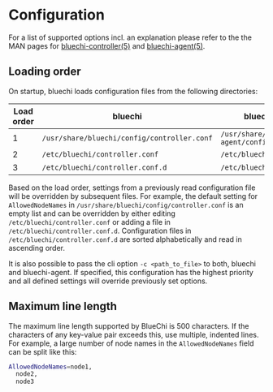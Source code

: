 # Configuration

For a list of supported options incl. an explanation please refer to the the MAN pages for
[bluechi-controller(5)](./man/bluechi-controller-conf.md) and [bluechi-agent(5)](./man/bluechi-agent-conf.md).

## Loading order

On startup, bluechi loads configuration files from the following directories:

| Load order | bluechi | bluechi-agent |
|---|---|---|
| 1 | `/usr/share/bluechi/config/controller.conf` | `/usr/share/bluechi-agent/config/agent.conf` |
| 2 | `/etc/bluechi/controller.conf` | `/etc/bluechi/agent.conf` |
| 3 | `/etc/bluechi/controller.conf.d` | `/etc/bluechi/agent.conf.d` |

Based on the load order, settings from a previously read configuration file will be overridden by subsequent files.
For example, the default setting for `AllowedNodeNames` in `/usr/share/bluechi/config/controller.conf` is an empty
list and can be overridden by either editing `/etc/bluechi/controller.conf` or adding a file in
`/etc/bluechi/controller.conf.d`. Configuration
files in `/etc/bluechi/controller.conf.d` are sorted alphabetically and read in ascending order.

It is also possible to pass the cli option `-c <path_to_file>` to both, bluechi and bluechi-agent. If specified, this
configuration has the highest priority and all defined settings will override previously set options.

## Maximum line length

The maximum line length supported by BlueChi is 500 characters. If the characters of any key-value pair exceeds this, use
multiple, indented lines. For example, a large number of node names in the `AllowedNodeNames` field can be split like this:

```bash
AllowedNodeNames=node1,
  node2,
  node3
```
